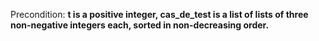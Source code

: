 Precondition: **t is a positive integer, cas_de_test is a list of lists of three non-negative integers each, sorted in non-decreasing order.**